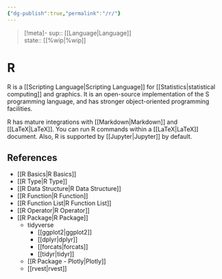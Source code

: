 ```yaml
---
{"dg-publish":true,"permalink":"/r/"}
---
```


> [!meta]-
sup:: [[Language\|Language]]  
state:: [[%wip\|%wip]]  

# R

R is a [[Scripting Language\|Scripting Language]] for [[Statistics\|statistical computing]] and graphics. It is an open-source implementation of the S programming language, and has stronger object-oriented programming facilities.

R has mature integrations with [[Markdown\|Markdown]] and [[LaTeX\|LaTeX]].
You can run R commands within a [[LaTeX\|LaTeX]] document.
Also, R is supported by [[Jupyter\|Jupyter]] by default.

## References

* [[R Basics\|R Basics]]
* [[R Type\|R Type]]
* [[R Data Structure\|R Data Structure]]
* [[R Function\|R Function]]
* [[R Function List\|R Function List]]
* [[R Operator\|R Operator]]
* [[R Package\|R Package]]
    - tidyverse
        - [[ggplot2\|ggplot2]]
        - [[dplyr\|dplyr]]
        - [[forcats\|forcats]]
        - [[tidyr\|tidyr]]
    - [[R Package - Plotly\|Plotly]]
    - [[rvest\|rvest]]
